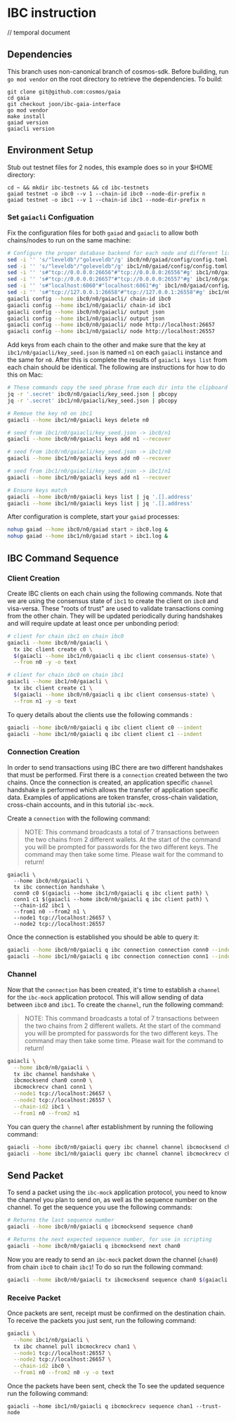 # IBC instruction

// temporal document

## Dependencies

This branch uses non-canonical branch of cosmos-sdk. Before building, run `go mod vendor` on the root directory to retrieve the dependencies. To build:

```shell
git clone git@github.com:cosmos/gaia
cd gaia
git checkout joon/ibc-gaia-interface
go mod vendor
make install
gaiad version
gaiacli version
```

## Environment Setup

Stub out testnet files for 2 nodes, this example does so in your $HOME directory:

```shell
cd ~ && mkdir ibc-testnets && cd ibc-testnets
gaiad testnet -o ibc0 --v 1 --chain-id ibc0 --node-dir-prefix n
gaiad testnet -o ibc1 --v 1 --chain-id ibc1 --node-dir-prefix n
```

### Set `gaiacli` Configuation

Fix the configuration files for both `gaiad` and `gaiacli` to allow both chains/nodes to run on the same machine:

```bash
# Configure the proper database backend for each node and different listening ports
sed -i '' 's/"leveldb"/"goleveldb"/g' ibc0/n0/gaiad/config/config.toml
sed -i '' 's/"leveldb"/"goleveldb"/g' ibc1/n0/gaiad/config/config.toml
sed -i '' 's#"tcp://0.0.0.0:26656"#"tcp://0.0.0.0:26556"#g' ibc1/n0/gaiad/config/config.toml
sed -i '' 's#"tcp://0.0.0.0:26657"#"tcp://0.0.0.0:26557"#g' ibc1/n0/gaiad/config/config.toml
sed -i '' 's#"localhost:6060"#"localhost:6061"#g' ibc1/n0/gaiad/config/config.toml
sed -i '' 's#"tcp://127.0.0.1:26658"#"tcp://127.0.0.1:26558"#g' ibc1/n0/gaiad/config/config.toml
gaiacli config --home ibc0/n0/gaiacli/ chain-id ibc0
gaiacli config --home ibc1/n0/gaiacli/ chain-id ibc1
gaiacli config --home ibc0/n0/gaiacli/ output json
gaiacli config --home ibc1/n0/gaiacli/ output json
gaiacli config --home ibc0/n0/gaiacli/ node http://localhost:26657
gaiacli config --home ibc1/n0/gaiacli/ node http://localhost:26557
```

Add keys from each chain to the other and make sure that the key at `ibc1/n0/gaiacli/key_seed.json` is named `n1` on each `gaiacli` instance and the same for `n0`. After this is complete the results of `gaiacli keys list` from each chain should be identical. The following are instructions for how to do this on Mac:

```bash
# These commands copy the seed phrase from each dir into the clipboard on mac
jq -r '.secret' ibc0/n0/gaiacli/key_seed.json | pbcopy
jq -r '.secret' ibc1/n0/gaiacli/key_seed.json | pbcopy

# Remove the key n0 on ibc1
gaiacli --home ibc1/n0/gaiacli keys delete n0

# seed from ibc1/n0/gaiacli/key_seed.json -> ibc0/n1
gaiacli --home ibc0/n0/gaiacli keys add n1 --recover

# seed from ibc0/n0/gaiacli/key_seed.json -> ibc1/n0
gaiacli --home ibc1/n0/gaiacli keys add n0 --recover

# seed from ibc1/n0/gaiacli/key_seed.json -> ibc1/n1
gaiacli --home ibc1/n0/gaiacli keys add n1 --recover

# Ensure keys match
gaiacli --home ibc0/n0/gaiacli keys list | jq '.[].address'
gaiacli --home ibc1/n0/gaiacli keys list | jq '.[].address'
```

After configuration is complete, start your `gaiad` processes:

```bash
nohup gaiad --home ibc0/n0/gaiad start > ibc0.log &
nohup gaiad --home ibc1/n0/gaiad start > ibc1.log &
```

## IBC Command Sequence

### Client Creation

Create IBC clients on each chain using the following commands. Note that we are using the consensus state of `ibc1` to create the client on `ibc0` and visa-versa. These "roots of trust" are used to validate transactions coming from the other chain. They will be updated periodically during handshakes and will require update at least once per unbonding period:

```bash
# client for chain ibc1 on chain ibc0
gaiacli --home ibc0/n0/gaiacli \
  tx ibc client create c0 \
  $(gaiacli --home ibc1/n0/gaiacli q ibc client consensus-state) \
  --from n0 -y -o text

# client for chain ibc0 on chain ibc1
gaiacli --home ibc1/n0/gaiacli \
  tx ibc client create c1 \
  $(gaiacli --home ibc0/n0/gaiacli q ibc client consensus-state) \
  --from n1 -y -o text
```

To query details about the clients use the following commands :

```bash
gaiacli --home ibc0/n0/gaiacli q ibc client client c0 --indent
gaiacli --home ibc1/n0/gaiacli q ibc client client c1 --indent
```

### Connection Creation

In order to send transactions using IBC there are two different handshakes that must be performed. First there is a `connection` created between the two chains. Once the connection is created, an application specific `channel` handshake is performed which allows the transfer of application specific data. Examples of applications are token transfer, cross-chain validation, cross-chain accounts, and in this tutorial `ibc-mock`.

Create a `connection` with the following command:

> NOTE: This command broadcasts a total of 7 transactions between the two chains from 2 different wallets. At the start of the command you will be prompted for passwords for the two different keys. The command may then take some time. Please wait for the command to return!

```shell
gaiacli \
  --home ibc0/n0/gaiacli \
  tx ibc connection handshake \
  conn0 c0 $(gaiacli --home ibc1/n0/gaiacli q ibc client path) \
  conn1 c1 $(gaiacli --home ibc0/n0/gaiacli q ibc client path) \
  --chain-id2 ibc1 \
  --from1 n0 --from2 n1 \
  --node1 tcp://localhost:26657 \
  --node2 tcp://localhost:26557
```

Once the connection is established you should be able to query it:

```bash
gaiacli --home ibc0/n0/gaiacli q ibc connection connection conn0 --indent --trust-node
gaiacli --home ibc1/n0/gaiacli q ibc connection connection conn1 --indent --trust-node
```

### Channel

Now that the `connection` has been created, it's time to establish a `channel` for the `ibc-mock` application protocol. This will allow sending of data between `ibc0` and `ibc1`. To create the `channel`, run the following command:

> NOTE: This command broadcasts a total of 7 transactions between the two chains from 2 different wallets. At the start of the command you will be prompted for passwords for the two different keys. The command may then take some time. Please wait for the command to return!

```bash
gaiacli \
  --home ibc0/n0/gaiacli \
  tx ibc channel handshake \
  ibcmocksend chan0 conn0 \
  ibcmockrecv chan1 conn1 \
  --node1 tcp://localhost:26657 \
  --node2 tcp://localhost:26557 \
  --chain-id2 ibc1 \
  --from1 n0 --from2 n1
```

You can query the `channel` after establishment by running the following command:

```bash
gaiacli --home ibc0/n0/gaiacli query ibc channel channel ibcmocksend chan0 --indent --trust-node
gaiacli --home ibc1/n0/gaiacli query ibc channel channel ibcmockrecv chan1 --indent --trust-node
```

## Send Packet

To send a packet using the `ibc-mock` application protocol, you need to know the channel you plan to send on, as well as the sequence number on the channel. To get the sequence you use the following commands:

```bash
# Returns the last sequence number
gaiacli --home ibc0/n0/gaiacli q ibcmocksend sequence chan0

# Returns the next expected sequence number, for use in scripting
gaiacli --home ibc0/n0/gaiacli q ibcmocksend next chan0
```

Now you are ready to send an `ibc-mock` packet down the channel (`chan0`) from chain `ibc0` to chain `ibc1`! To do so run the following command:

```bash
gaiacli --home ibc0/n0/gaiacli tx ibcmocksend sequence chan0 $(gaiacli --home ibc0/n0/gaiacli q ibcmocksend next chan0) --from n0 -o text
```

### Receive Packet

Once packets are sent, receipt must be confirmed on the destination chain. To receive the packets you just sent, run the following command:

```bash
gaiacli \
  --home ibc1/n0/gaiacli \
  tx ibc channel pull ibcmockrecv chan1 \
  --node1 tcp://localhost:26557 \
  --node2 tcp://localhost:26657 \
  --chain-id2 ibc0 \
  --from1 n0 --from2 n0 -y -o text
```

Once the packets have been sent, check the To see the updated sequence run the following command:

```
gaiacli --home ibc1/n0/gaiacli q ibcmockrecv sequence chan1 --trust-node
```
